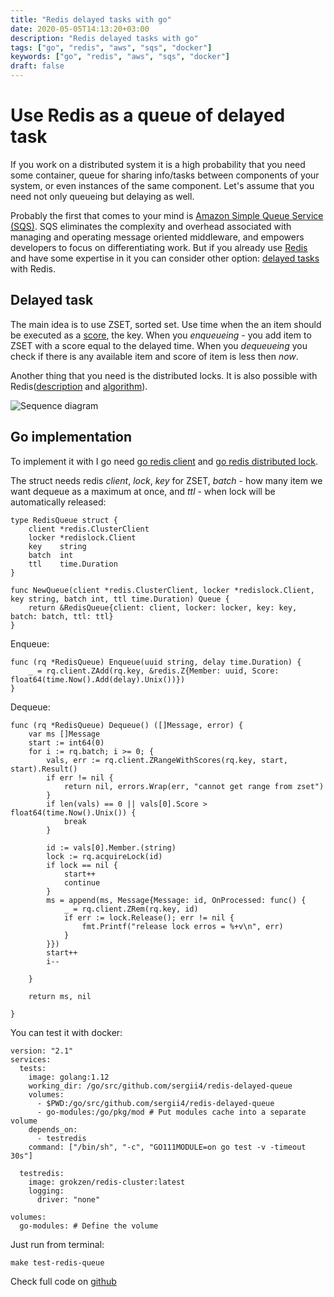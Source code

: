 ```yaml
---
title: "Redis delayed tasks with go"
date: 2020-05-05T14:13:20+03:00
description: "Redis delayed tasks with go"
tags: ["go", "redis", "aws", "sqs", "docker"]
keywords: ["go", "redis", "aws", "sqs", "docker"]
draft: false
---
```

# Use Redis as a queue of delayed task

If you work on a distributed system it is a high probability that you need some container, queue for sharing info/tasks between components of your system, or even instances of the same component. Let's assume that you need not only queueing but delaying as well.

Probably the first that comes to your mind is [Amazon Simple Queue Service (SQS)](https://aws.amazon.com/sqs/).  SQS eliminates the complexity and overhead associated with managing and operating message oriented middleware, and empowers developers to focus on differentiating work. But if you already use [Redis](https://redis.io/) and have some expertise in it you can consider other option: [delayed tasks](https://redislabs.com/ebook/part-2-core-concepts/chapter-6-application-components-in-redis/6-4-task-queues/6-4-2-delayed-tasks/) with Redis.

## Delayed task

The main idea is to use ZSET, sorted set. Use time when the an item should be executed as a [score](https://redis.io/commands/zscore), the key. When you _enqueueing_ - you add item to ZSET with a score equal to the delayed time. When you _dequeueing_ you check if there is any available item and score of item is less then _now_. 

Another thing that you need is the distributed locks. It is also possible with Redis([description](https://redis.io/topics/distlock) and [algorithm](https://redislabs.com/ebook/part-2-core-concepts/chapter-6-application-components-in-redis/6-2-distributed-locking/)).

![Sequence diagram](/img/redis-sqs.png)

## Go implementation

To implement it with I go need [go redis client](https://github.com/go-redis/redis) and [go redis distributed lock](https://github.com/bsm/redislock).

The struct needs redis _client_, _lock_, _key_ for ZSET, _batch_ - how many item we want dequeue as a maximum at once, and _ttl_ - when lock will be automatically released:
```
type RedisQueue struct {
	client *redis.ClusterClient
	locker *redislock.Client
	key    string
	batch  int
	ttl    time.Duration
}

func NewQueue(client *redis.ClusterClient, locker *redislock.Client, key string, batch int, ttl time.Duration) Queue {
	return &RedisQueue{client: client, locker: locker, key: key, batch: batch, ttl: ttl}
}
```
Enqueue:
```
func (rq *RedisQueue) Enqueue(uuid string, delay time.Duration) {
	_ = rq.client.ZAdd(rq.key, &redis.Z{Member: uuid, Score: float64(time.Now().Add(delay).Unix())})
}
```
Dequeue:
```
func (rq *RedisQueue) Dequeue() ([]Message, error) {
	var ms []Message
	start := int64(0)
	for i := rq.batch; i >= 0; {
		vals, err := rq.client.ZRangeWithScores(rq.key, start, start).Result()
		if err != nil {
			return nil, errors.Wrap(err, "cannot get range from zset")
		}
		if len(vals) == 0 || vals[0].Score > float64(time.Now().Unix()) {
			break
		}

		id := vals[0].Member.(string)
		lock := rq.acquireLock(id)
		if lock == nil {
			start++
			continue
		}
		ms = append(ms, Message{Message: id, OnProcessed: func() {
			_ = rq.client.ZRem(rq.key, id)
			if err := lock.Release(); err != nil {
				fmt.Printf("release lock erros = %+v\n", err)
			}
		}})
		start++
		i--

	}

	return ms, nil

}
```
You can test it with docker:
```
version: "2.1"
services:
  tests:
    image: golang:1.12
    working_dir: /go/src/github.com/sergii4/redis-delayed-queue
    volumes:
      - $PWD:/go/src/github.com/sergii4/redis-delayed-queue
      - go-modules:/go/pkg/mod # Put modules cache into a separate volume
    depends_on:
      - testredis
    command: ["/bin/sh", "-c", "GO111MODULE=on go test -v -timeout 30s"]

  testredis:
    image: grokzen/redis-cluster:latest
    logging:
      driver: "none"

volumes:
  go-modules: # Define the volume
```
Just run from terminal:
```
make test-redis-queue 
```

Check full code on [github](https://github.com/sergii4/redis-delayed-queue)
